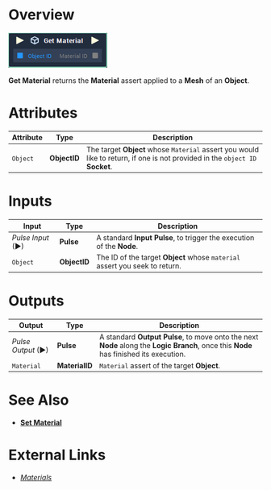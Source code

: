 # Overview

![The Get Material Node.](../../../.gitbook/assets/toolbox/incari/object/get-material.PNG)

**Get Material** returns the **Material** assert applied to a **Mesh** of an **Object**.

# Attributes

|Attribute|Type|Description|
|---|---|---|
|`Object`|**ObjectID**|The target **Object** whose `Material` assert you would like to return, if one is not provided in the `object ID` **Socket**.|

# Inputs

|Input|Type|Description|
|---|---|---|
|*Pulse Input* (►)|**Pulse**|A standard **Input Pulse**, to trigger the execution of the **Node**.|
|`Object`|**ObjectID**|The ID of the target **Object** whose `material` assert you seek to return.

# Outputs

|Output|Type|Description|
|---|---|---|
|*Pulse Output* (►)|**Pulse**|A standard **Output Pulse**, to move onto the next **Node** along the **Logic Branch**, once this **Node** has finished its execution.|
|`Material`|**MaterialID**|`Material` assert of the target **Object**.|

# See Also
- [**Set Material**](set-material.md)
  
# External Links
- [*Materials*](https://docs.unrealengine.com/en-US/Engine/Rendering/Materials/index.html)

